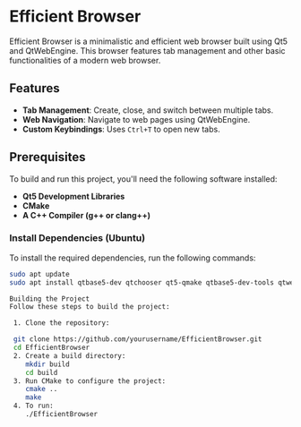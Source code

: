 # Efficient Browser

Efficient Browser is a minimalistic and efficient web browser built using Qt5 and QtWebEngine. This browser features tab management and other basic functionalities of a modern web browser.

## Features
- **Tab Management**: Create, close, and switch between multiple tabs.
- **Web Navigation**: Navigate to web pages using QtWebEngine.
- **Custom Keybindings**: Uses `Ctrl+T` to open new tabs.

## Prerequisites

To build and run this project, you'll need the following software installed:

- **Qt5 Development Libraries**
- **CMake**
- **A C++ Compiler (g++ or clang++)**

### Install Dependencies (Ubuntu)

To install the required dependencies, run the following commands:

```bash
sudo apt update
sudo apt install qtbase5-dev qtchooser qt5-qmake qtbase5-dev-tools qtwebengine5-dev build-essential cmake

Building the Project
Follow these steps to build the project:

 1. Clone the repository:

 git clone https://github.com/yourusername/EfficientBrowser.git
 cd EfficientBrowser
 2. Create a build directory:
    mkdir build
    cd build
 3. Run CMake to configure the project:
    cmake ..
    make
 4. To run:
    ./EfficientBrowser
